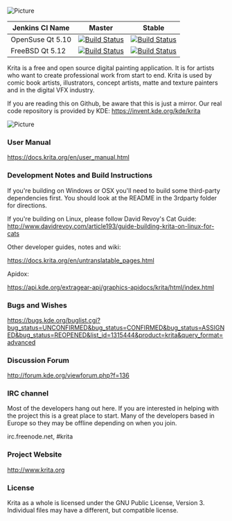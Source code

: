 ![Picture](https://krita.org/wp-content/uploads/2019/04/krita-logo-2019.png)

| Jenkins CI Name | Master | Stable |
| --------------- | ------ | ------ |
| OpenSuse Qt 5.10 | [![Build Status](https://build.kde.org/job/Extragear/job/krita/job/kf5-qt5%20SUSEQt5.10/badge/icon)](https://build.kde.org/job/Extragear/job/krita/job/kf5-qt5%20SUSEQt5.10/) |[![Build Status](https://build.kde.org/buildStatus/icon?job=Extragear%2Fkrita%2Fstable-kf5-qt5+SUSEQt5.10)](https://build.kde.org/job/Extragear/job/krita/job/stable-kf5-qt5%20SUSEQt5.10/)|
| FreeBSD Qt 5.12 | [![Build Status](https://build.kde.org/job/Extragear/job/krita/job/kf5-qt5%20FreeBSDQt5.12/badge/icon)](https://build.kde.org/job/Extragear/job/krita/job/kf5-qt5%20FreeBSDQt5.12/) |[![Build Status](https://build.kde.org/job/Extragear/job/krita/job/stable-kf5-qt5%20FreeBSDQt5.12/badge/icon)](https://build.kde.org/job/Extragear/job/krita/job/stable-kf5-qt5%20FreeBSDQt5.12/)|


Krita is a free and open source digital painting application. It is for artists who want to create professional work from start to end. Krita is used by comic book artists, illustrators, concept artists, matte and texture painters and in the digital VFX industry.

If you are reading this on Github, be aware that this is just a mirror. Our real
code repository is provided by KDE: https://invent.kde.org/kde/krita

![Picture](https://krita.org/wp-content/uploads/2016/04/krita-30-screenshot.jpg)


### User Manual
https://docs.krita.org/en/user_manual.html

### Development Notes and Build Instructions
If you're building on Windows or OSX you'll need to build some third-party dependencies first. You should look at the README in the 3rdparty folder for directions. 

If you're building on Linux, please follow David Revoy's Cat Guide: http://www.davidrevoy.com/article193/guide-building-krita-on-linux-for-cats

Other developer guides, notes and wiki:

https://docs.krita.org/en/untranslatable_pages.html

Apidox:

https://api.kde.org/extragear-api/graphics-apidocs/krita/html/index.html

### Bugs and Wishes

https://bugs.kde.org/buglist.cgi?bug_status=UNCONFIRMED&bug_status=CONFIRMED&bug_status=ASSIGNED&bug_status=REOPENED&list_id=1315444&product=krita&query_format=advanced

### Discussion Forum
http://forum.kde.org/viewforum.php?f=136

### IRC channel
Most of the developers hang out here. If you are interested in helping with the project this is a great place to start. Many of the developers based in Europe so they may be offline depending on when you join.

irc.freenode.net, #krita

### Project Website

  http://www.krita.org

### License

Krita as a whole is licensed under the GNU Public License, Version 3. Individual files may have a different, but compatible license.
